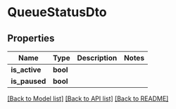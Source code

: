 # QueueStatusDto

## Properties

Name | Type | Description | Notes
------------ | ------------- | ------------- | -------------
**is_active** | **bool** |  | 
**is_paused** | **bool** |  | 

[[Back to Model list]](../README.md#documentation-for-models) [[Back to API list]](../README.md#documentation-for-api-endpoints) [[Back to README]](../README.md)


